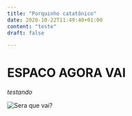 ```yaml
---
title: "Porquinho catatônico"
date: 2020-10-22T11:49:40+01:00
content: "teste"
draft: false

---
```



# ESPACO AGORA VAI
_testando_

![Sera que vai?](https://www.google.com/images/branding/googlelogo/1x/googlelogo_color_272x92dp.png)

